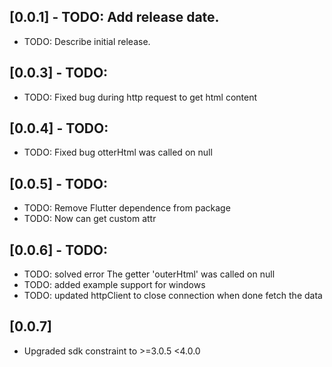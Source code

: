 ## [0.0.1] - TODO: Add release date.

* TODO: Describe initial release.
## [0.0.3] - TODO: 
* TODO: Fixed bug during http request to get html content
## [0.0.4] - TODO: 
* TODO: Fixed bug otterHtml was called on null
## [0.0.5] - TODO: 
* TODO: Remove Flutter dependence from package
* TODO: Now can get custom attr
## [0.0.6] - TODO: 
* TODO: solved error The getter 'outerHtml' was called on null
* TODO: added example support for windows
* TODO: updated httpClient to close connection when done fetch the data
## [0.0.7]
* Upgraded sdk constraint to >=3.0.5 <4.0.0